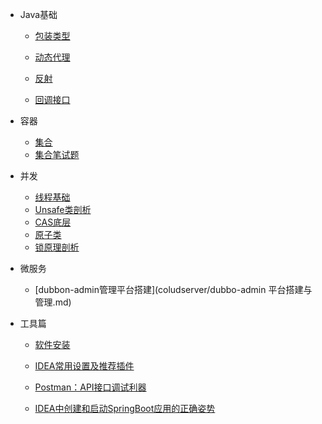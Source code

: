 * Java基础
  * [包装类型](java/basis/包装类型.md)
  * [动态代理](java/basis/动态代理.md)
  
  * [反射](java/basis/反射)
  
  * [回调接口](java/basis/回调接口.md)
  
* 容器

  * [集合](java/collection/集合.md)
  * [集合笔试题](java/collection/集合笔试题.md)

* 并发

  * [线程基础](java/线程.md)
  * [Unsafe类剖析](java/并发编程学习/Unsafe类剖析.md)
  * [CAS底层](java/并发编程学习/CAS底层.md)
  * [原子类](java/并发编程学习/原子类.md)
  * [锁原理剖析](java/并发编程学习/锁原理剖析.md)

* 微服务

  * [dubbon-admin管理平台搭建](coludserver/dubbo-admin 平台搭建与管理.md)

* 工具篇

  * [软件安装](reference/soft_install.md)

  * [IDEA常用设置及推荐插件](reference/idea.md)
  * [Postman：API接口调试利器](reference/postman.md)
  * [IDEA中创建和启动SpringBoot应用的正确姿势](reference/idea_springboot.md)

    

